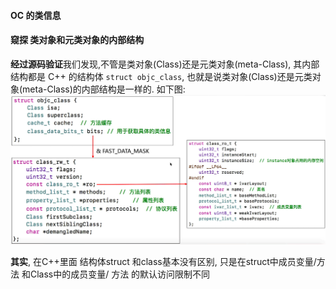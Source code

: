 #### OC 的类信息


#### 窥探 类对象和元类对象的内部结构

**经过源码验证**我们发现,不管是类对象(Class)还是元类对象(meta-Class), 其内部结构都是 C++ 的结构体 `struct objc_class`, 也就是说类对象(Class)还是元类对象(meta-Class)的内部结构是一样的. 如下图:
![](/assets/Snip20190105_8.png)

**其实**,
在C++里面 结构体struct 和class基本没有区别, 只是在struct中成员变量/方法 和Class中的成员变量/ 方法 的默认访问限制不同